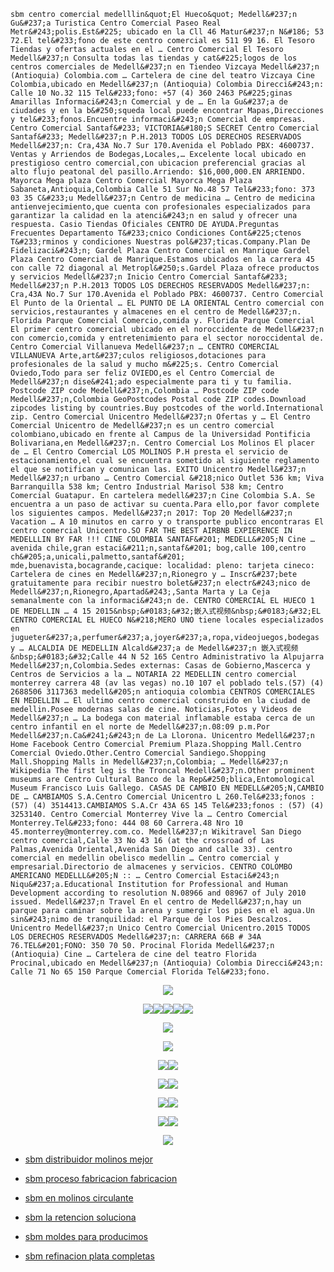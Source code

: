 
```
sbm centro comercial medelllin&quot;El Hueco&quot; Medell&#237;n Gu&#237;a Turistica Centro Comercial Paseo Real Metr&#243;polis.Est&#225; ubicado en la Cll 46 Matur&#237;n N&#186; 53 72.El tel&#233;fono de este centro comercial es 511 99 16. El Tesoro Tiendas y ofertas actuales en el … Centro Comercial El Tesoro Medell&#237;n Consulta todas las tiendas y cat&#225;logos de los centros comerciales de Medell&#237;n en Tiendeo Vizcaya Medell&#237;n (Antioquia) Colombia.com … Cartelera de cine del teatro Vizcaya Cine Colombia,ubicado en Medell&#237;n (Antioquia) Colombia Direcci&#243;n: Calle 10 No.32 115 Tel&#233;fono: +57 (4) 360 2463 P&#225;ginas Amarillas Informaci&#243;n Comercial y de … En la Gu&#237;a de ciudades y en la b&#250;squeda local puede encontrar Mapas,Direcciones y tel&#233;fonos.Encuentre informaci&#243;n Comercial de empresas. Centro Comercial Santaf&#233; VICTORIA&#180;S SECRET Centro Comercial Santaf&#233; Medell&#237;n P.H.2013 TODOS LOS DERECHOS RESERVADOS Medell&#237;n: Cra,43A No.7 Sur 170.Avenida el Poblado PBX: 4600737. Ventas y Arriendos de Bodegas,Locales,… Excelente local ubicado en prestigioso centro comercial,con ubicacion preferencial gracias al alto flujo peatonal del pasillo.Arriendo: $16,000,000.EN ARRIENDO. Mayorca Mega plaza Centro Comercial Mayorca Mega Plaza Sabaneta,Antioquia,Colombia Calle 51 Sur No.48 57 Tel&#233;fono: 373 03 35 C&#233;u Medell&#237;n Centro de medicina … Centro de medicina antienvejecimiento,que cuenta con profesionales especializados para garantizar la calidad en la atenci&#243;n en salud y ofrecer una respuesta. Casio Tiendas Oficiales CENTRO DE AYUDA.Preguntas Frecuentes Departamento T&#233;cnico Condiciones Cont&#225;ctenos T&#233;rminos y condiciones Nuestras pol&#237;ticas.Company.Plan De Fidelizaci&#243;n; Gardel Plaza Centro Comercial en Manrique Gardel Plaza Centro Comercial de Manrique.Estamos ubicados en la carrera 45 con calle 72 diagonal al Metropl&#250;s.Gardel Plaza ofrece productos y servicios Medell&#237;n Inicio Centro Comercial Santaf&#233; Medell&#237;n P.H.2013 TODOS LOS DERECHOS RESERVADOS Medell&#237;n: Cra,43A No.7 Sur 170.Avenida el Poblado PBX: 4600737. Centro Comercial El Punto de la Oriental … EL PUNTO DE LA ORIENTAL Centro comercial con servicios,restaurantes y almacenes en el centro de Medell&#237;n. Florida Parque Comercial Comercio,comida y. Florida Parque Comercial El primer centro comercial ubicado en el noroccidente de Medell&#237;n con comercio,comida y entretenimiento para el sector noroccidental de. Centro Comercial Villanueva Medell&#237;n … CENTRO COMERCIAL VILLANUEVA Arte,art&#237;culos religiosos,dotaciones para profesionales de la salud y mucho m&#225;s. Centro Comercial Oviedo,Todo para ser feliz OVIEDO,es el Centro Comercial de Medell&#237;n dise&#241;ado especialmente para ti y tu familia. Postcode ZIP code Medell&#237;n,Colombia … Postcode ZIP code Medell&#237;n,Colombia GeoPostcodes Postal code ZIP codes.Download zipcodes listing by countries.Buy postcodes of the world.International zip. Centro Comercial Unicentro Medell&#237;n Ofertas y … El Centro Comercial Unicentro de Medell&#237;n es un centro comercial colombiano,ubicado en frente al Campus de la Universidad Pontificia Bolivariana,en Medell&#237;n. Centro Comercial Los Molinos El placer de … El Centro Comercial LOS MOLINOS P.H presta el servicio de estacionamiento,el cual se encuentra sometido al siguiente reglamento el que se notifican y comunican las. EXITO Unicentro Medell&#237;n Medell&#237;n urbano … Centro Comercial &#218;nico Outlet 536 km; Viva Barranquilla 538 km; Centro Industrial Marisol 538 km; Centro Comercial Guatapur. En cartelera medell&#237;n Cine Colombia S.A. Se encuentra a un paso de activar su cuenta.Para ello,por favor complete los siguientes campos. Medell&#237;n 2017: Top 20 Medell&#237;n Vacation … A 10 minutos en carro y o transporte publico encontraras El centro comercial Unicentro.SO FAR THE BEST AIRBNB EXPIERENCE IN MEDELLLIN BY FAR !!! CINE COLOMBIA SANTAF&#201; MEDELL&#205;N Cine … avenida chile,gran estaci&#211;n,santaf&#201; bog,calle 100,centro ch&#205;a,unicali,palmetto,santaf&#201; mde,buenavista,bocagrande,cacique: localidad: pleno: tarjeta cineco: Cartelera de cines en Medell&#237;n,Rionegro y … Inscr&#237;bete gratuitamente para recibir nuestro bolet&#237;n electr&#243;nico de Medell&#237;n,Rionegro,Apartad&#243;,Santa Marta y La Ceja semanalmente con la informaci&#243;n de. CENTRO COMERCIAL EL HUECO 1 DE MEDELLIN … 4 15 2015&nbsp;&#0183;&#32;嵌入式视频&nbsp;&#0183;&#32;EL CENTRO COMERCIAL EL HUECO N&#218;MERO UNO tiene locales especializados en jugueter&#237;a,perfumer&#237;a,joyer&#237;a,ropa,videojuegos,bodegas y … ALCALDIA DE MEDELLIN Alcald&#237;a de Medell&#237;n 嵌入式视频&nbsp;&#0183;&#32;Calle 44 N 52 165 Centro Administrativo la Alpujarra Medell&#237;n,Colombia.Sedes externas: Casas de Gobierno,Mascerca y Centros de Servicios a la … NOTARIA 22 MEDELLIN centro comercial monterrey carrera 48 (av las vegas) no.10 107 el poblado tels.(57) (4) 2688506 3117363 medell&#205;n antioquia colombia CENTROS COMERCIALES EN MEDELLIN … El ultimo centro comercial construido en la ciudad de medellin.Posee modernas salas de cine. Noticias,Fotos y Videos de Medell&#237;n … La bodega con material inflamable estaba cerca de un centro infantil en el norte de Medell&#237;n.08:09 p.m.Por Medell&#237;n.Ca&#241;&#243;n de La Llorona. Unicentro Medell&#237;n Home Facebook Centro Comercial Premium Plaza.Shopping Mall.Centro Comercial Oviedo.Other.Centro Comercial Sandiego.Shopping Mall.Shopping Malls in Medell&#237;n,Colombia; … Medell&#237;n Wikipedia The first leg is the Troncal Medell&#237;n.Other prominent museums are Centro Cultural Banco de la Rep&#250;blica,Entomological Museum Francisco Luis Gallego. CASAS DE CAMBIO EN MEDELL&#205;N,CAMBIO DE … CAMBIAMOS S.A.Centro Comercial Unicentro L 260.Tel&#233;fonos : (57) (4) 3514413.CAMBIAMOS S.A.Cr 43A 6S 145 Tel&#233;fonos : (57) (4) 3253140. Centro Comercial Monterrey Vive la … Centro Comercial Monterrey.Tel&#233;fono: 444 08 60 Carrera.48 Nro 10 45.monterrey@monterrey.com.co. Medell&#237;n Wikitravel San Diego centro comercial,Calle 33 No 43 16 (at the crossroad of Las Palmas,Avenida Oriental,Avenida San Diego and calle 33). centro comercial en medellin obelisco medellin … Centro comercial y empresarial.Directorio de almacenes y servicios. CENTRO COLOMBO AMERICANO MEDELLL&#205;N :: … Centro Comercial Estaci&#243;n Niqu&#237;a.Educational Institution for Professional and Human Development according to resolution N.08966 and 08967 of July 2010 issued. Medell&#237;n Travel En el centro de Medell&#237;n,hay un parque para caminar sobre la arena y sumergir los pies en el agua.Un sin&#243;nimo de tranquilidad: el Parque de los Pies Descalzos. Unicentro Medell&#237;n Unico Centro Comercial Unicentro.2015 TODOS LOS DERECHOS RESERVADOS Medell&#237;n: CARRERA 66B # 34A 76.TEL&#201;FONO: 350 70 50. Procinal Florida Medell&#237;n (Antioquia) Cine … Cartelera de cine del teatro Florida Procinal,ubicado en Medell&#237;n (Antioquia) Colombia Direcci&#243;n: Calle 71 No 65 150 Parque Comercial Florida Tel&#233;fono. 
```

<div align="center">

<a href="https://es-crusher.shibang-china.com/github&k=sbm+centro+comercial+medelllin"><img src="https://static.shibang-china.com/es/crusher/logo.jpg"></a>

<a href="https://es-crusher.shibang-china.com/github&k=sbm+centro+comercial+medelllin"><img src="https://static.shibang-china.com/es/crusher/index.jpg"></a><a href="https://es-crusher.shibang-china.com/material.htmlgithub&k=sbm+centro+comercial+medelllin"><img src="https://static.shibang-china.com/es/crusher/material.jpg"></a><a href="https://es-crusher.shibang-china.com/application.htmlgithub&k=sbm+centro+comercial+medelllin"><img src="https://static.shibang-china.com/es/crusher/application.jpg"></a><a href="https://es-crusher.shibang-china.com/aboutus.htmlgithub&k=sbm+centro+comercial+medelllin"><img src="https://static.shibang-china.com/es/crusher/aboutus.jpg"></a><a href="https://es-crusher.shibang-china.com/contact.htmlgithub&k=sbm+centro+comercial+medelllin"><img src="https://static.shibang-china.com/es/crusher/contact.jpg"></a>

<a href="https://es-crusher.shibang-china.com/github&k=sbm+centro+comercial+medelllin"><img src="https://static.shibang-china.com/es/crusher/banner.jpg"></a>

<a href="https://swt.shibang-china.com/github&k=sbm+centro+comercial+medelllin"><img src="https://static.shibang-china.com/es/crusher/text.jpg"></a>

<a href="https://swt.shibang-china.com/github&k=sbm+centro+comercial+medelllin"><img src="https://static.shibang-china.com/es/crusher/chat.jpg"></a><a href="https://es-crusher.shibang-china.com/contact.htmlgithub&k=sbm+centro+comercial+medelllin"><img src="https://static.shibang-china.com/es/crusher/message.jpg"></a>

<a href="https://es-crusher.shibang-china.com/products/pe.htmlgithub&k=sbm+centro+comercial+medelllin"><img src="https://static.shibang-china.com/es/crusher/pe.jpg"></a><a href="https://es-crusher.shibang-china.com/products/pf.htmlgithub&k=sbm+centro+comercial+medelllin"><img src="https://static.shibang-china.com/es/crusher/pf.jpg"></a>

<a href="https://es-crusher.shibang-china.com/products/hpt.htmlgithub&k=sbm+centro+comercial+medelllin"><img src="https://static.shibang-china.com/es/crusher/hpt.jpg"></a><a href="https://es-crusher.shibang-china.com/products/vsi.htmlgithub&k=sbm+centro+comercial+medelllin"><img src="https://static.shibang-china.com/es/crusher/vsi.jpg"></a>

<a href="https://es-crusher.shibang-china.com/products/klv.htmlgithub&k=sbm+centro+comercial+medelllin"><img src="https://static.shibang-china.com/es/crusher/klv.jpg"></a><a href="https://es-crusher.shibang-china.com/products/portable.htmlgithub&k=sbm+centro+comercial+medelllin"><img src="https://static.shibang-china.com/es/crusher/portable.jpg"></a>

<a href="https://swt.shibang-china.com/github&k=sbm+centro+comercial+medelllin"><img src="https://static.shibang-china.com/es/crusher/case.jpg"></a>

</div>


* [sbm distribuidor molinos mejor](sbm%20distribuidor%20molinos%20mejor.md)

* [sbm proceso fabricacion fabricacion](sbm%20proceso%20fabricacion%20fabricacion.md)

* [sbm en molinos circulante](sbm%20en%20molinos%20circulante.md)

* [sbm la retencion soluciona](sbm%20la%20retencion%20soluciona.md)

* [sbm moldes para producimos](sbm%20moldes%20para%20producimos.md)

* [sbm refinacion plata completas](sbm%20refinacion%20plata%20completas.md)